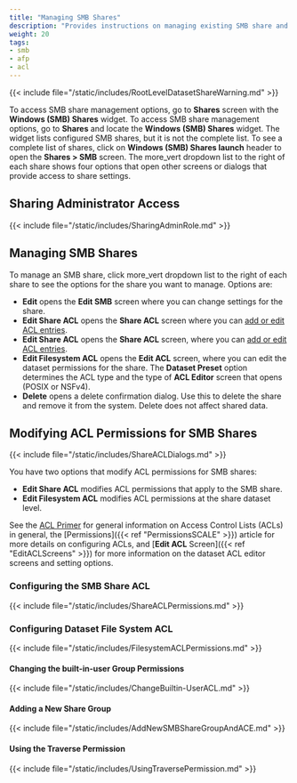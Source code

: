 ```yaml
---
title: "Managing SMB Shares"
description: "Provides instructions on managing existing SMB share and dataset ACL permissions."
weight: 20
tags:
- smb
- afp
- acl
---
```



{{< include file="/static/includes/RootLevelDatasetShareWarning.md" >}}

To access SMB share management options, go to **Shares** screen with the **Windows (SMB) Shares** widget.
To access SMB share management options, go to **Shares** and locate the **Windows (SMB) Shares** widget.
The widget lists configured SMB shares, but it is not the complete list.
To see a complete list of shares, click on **Windows (SMB) Shares <span class="material-icons">launch</span>** header to open the **Shares > SMB** screen.
The <span class="material-icons">more_vert</span> dropdown list to the right of each share shows four options that open other screens or dialogs that provide access to share settings.

## Sharing Administrator Access

{{< include file="/static/includes/SharingAdminRole.md" >}}

## Managing SMB Shares

To manage an SMB share, click <span class="material-icons">more_vert</span> dropdown list to the right of each share to see the options for the share you want to manage. Options are:

* **Edit** opens the **Edit SMB** screen where you can change settings for the share.
* **Edit Share ACL** opens the **Share ACL** screen where you can [add or edit ACL entries](#configuring-smb-share-acl).
* **Edit Share ACL** opens the **Share ACL** screen, where you can [add or edit ACL entries](#configuring-smb-share-acl).
* **Edit Filesystem ACL** opens the **Edit ACL** screen, where you can edit the dataset permissions for the share.
  The **Dataset Preset** option determines the ACL type and the type of **ACL Editor** screen that opens (POSIX or NSFv4).
* **Delete** opens a delete confirmation dialog. Use this to delete the share and remove it from the system. Delete does not affect shared data.

## Modifying ACL Permissions for SMB Shares

{{< include file="/static/includes/ShareACLDialogs.md" >}}

You have two options that modify ACL permissions for SMB shares:
* **Edit Share ACL** modifies ACL permissions that apply to the SMB share.
* **Edit Filesystem ACL** modifies ACL permissions at the share dataset level.

See the [ACL Primer](https://www.truenas.com/docs/references/aclprimer/) for general information on Access Control Lists (ACLs) in general, the [Permissions]({{< ref "PermissionsSCALE" >}}) article for more details on configuring ACLs, and [**Edit ACL** Screen]({{< ref "EditACLScreens" >}}) for more information on the dataset ACL editor screens and setting options.

### Configuring the SMB Share ACL

{{< include file="/static/includes/ShareACLPermissions.md" >}}

### Configuring Dataset File System ACL

{{< include file="/static/includes/FilesystemACLPermissions.md" >}}

#### Changing the built-in-user Group Permissions

{{< include file="/static/includes/ChangeBuiltin-UserACL.md" >}}

#### Adding a New Share Group

{{< include file="/static/includes/AddNewSMBShareGroupAndACE.md" >}}

#### Using the Traverse Permission

{{< include file="/static/includes/UsingTraversePermission.md" >}}
